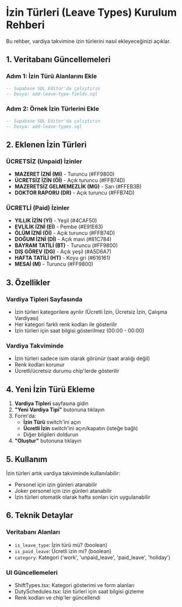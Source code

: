 # İzin Türleri (Leave Types) Kurulum Rehberi

Bu rehber, vardiya takvimine izin türlerini nasıl ekleyeceğinizi açıklar.

## 1. Veritabanı Güncellemeleri

### Adım 1: İzin Türü Alanlarını Ekle

```sql
-- Supabase SQL Editor'da çalıştırın
-- Dosya: add-leave-type-fields.sql
```

### Adım 2: Örnek İzin Türlerini Ekle

```sql
-- Supabase SQL Editor'da çalıştırın
-- Dosya: add-leave-types.sql
```

## 2. Eklenen İzin Türleri

### ÜCRETSİZ (Unpaid) İzinler

- **MAZERET İZNİ (MI)** - Turuncu (#FF9800)
- **ÜCRETSİZ İZİN (Öİ)** - Açık turuncu (#FFB74D)
- **MAZERETSİZ GELMEMEZLİK (MG)** - Sarı (#FFEB3B)
- **DOKTOR RAPORU (DR)** - Açık turuncu (#FFB74D)

### ÜCRETLİ (Paid) İzinler

- **YILLIK İZİN (Yİ)** - Yeşil (#4CAF50)
- **EVLİLİK İZNİ (Eİ)** - Pembe (#E91E63)
- **ÖLÜM İZNİ (Öİ)** - Açık turuncu (#FFB74D)
- **DOĞUM İZNİ (Dİ)** - Açık mavi (#81C784)
- **BAYRAM TATİLİ (BT)** - Turuncu (#FF9800)
- **DIŞ GÖREV (DG)** - Açık yeşil (#A5D6A7)
- **HAFTA TATİLİ (HT)** - Koyu gri (#616161)
- **MESAİ (M)** - Turuncu (#FF9800)

## 3. Özellikler

### Vardiya Tipleri Sayfasında

- İzin türleri kategorilere ayrılır (Ücretli İzin, Ücretsiz İzin, Çalışma Vardiyası)
- Her kategori farklı renk kodları ile gösterilir
- İzin türleri için saat bilgisi gösterilmez (00:00 - 00:00)

### Vardiya Takviminde

- İzin türleri sadece isim olarak görünür (saat aralığı değil)
- Renk kodları korunur
- Ücretli/ücretsiz durumu chip'lerde gösterilir

## 4. Yeni İzin Türü Ekleme

1. **Vardiya Tipleri** sayfasına gidin
2. **"Yeni Vardiya Tipi"** butonuna tıklayın
3. Form'da:
   - **İzin Türü** switch'ini açın
   - **Ücretli İzin** switch'ini açın/kapatın (isteğe bağlı)
   - Diğer bilgileri doldurun
4. **"Oluştur"** butonuna tıklayın

## 5. Kullanım

İzin türleri artık vardiya takviminde kullanılabilir:

- Personel için izin günleri atanabilir
- Joker personel için izin günleri atanabilir
- İzin türleri otomatik olarak hafta sonları için uygulanabilir

## 6. Teknik Detaylar

### Veritabanı Alanları

- `is_leave_type`: İzin türü mü? (boolean)
- `is_paid_leave`: Ücretli izin mi? (boolean)
- `category`: Kategori ('work', 'unpaid_leave', 'paid_leave', 'holiday')

### UI Güncellemeleri

- ShiftTypes.tsx: Kategori gösterimi ve form alanları
- DutySchedules.tsx: İzin türleri için saat bilgisi gizleme
- Renk kodları ve chip'ler güncellendi


